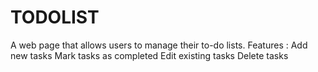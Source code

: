 # TODOLIST
A web page that allows users to manage their to-do lists.
Features :
Add new tasks
Mark tasks as completed
Edit existing tasks
Delete tasks
